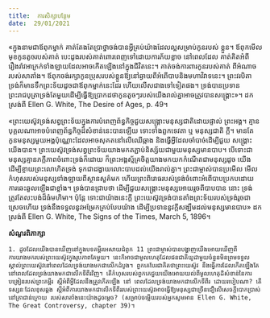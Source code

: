 ```yaml
---
title:  ការសិក្សាបន្ថែម
date:  29/01/2021
---
```


«ក្នុងនាមជាឪពុកម្នាក់ គាត់តែងតែប្រាថ្នាចង់បានអ្វីគ្រប់យ៉ាងដែលល្អសម្រាប់កូនរបស់ ខ្លួន។ ឪពុកមើលមុខកូនតូចរបស់គាត់ បេះដូងរបស់គាត់ពោរពេញទៅដោយការភ័យខ្លាច នៅពេលដែល គាត់គិតអំពីរឿងរ៉ាវអាក្រក់ទាំងឡាយដែលអាចកើតឡើងនៅក្នុងជីវិតនេះ។ គាត់ចង់ការពារកូនរបស់គាត់ ពីអំណាចរបស់សាតាំង។ ឪពុកចង់រក្សាកូនប្រុសរបស់ខ្លួនឱ្យនៅឆ្ងាយពីអំពើបាបនិងមហាវិវាទនេះ។ ព្រះវរបិតា ទ្រង់ក៏មានទឹកព្រះទ័យដូចជាឪពុកម្នាក់នេះដែរ ហើយលើសជាងទៅទៀតផង។ ទ្រង់បានប្រទាន ព្រះរាជបុត្រាទ្រង់តែមួយដើម្បីធ្វើឱ្យប្រាកដថាកូនតូចៗរបស់យើងរាល់គ្នាអាចត្រូវបានសង្គ្រោះ»។ ដក ស្រង់ពី Ellen G. White, The Desire of Ages, p. 49។

«ព្រះយេស៊ូវទ្រង់សព្វព្រះទ័យក្នុងការបំពេញព័ន្ធកិច្ចជួយសង្គ្រោះមនុស្សជាតិដោយផ្ទាល់ ព្រះអង្គ។ គ្មានបុគ្គលណាអាចបំពេញព័ន្ធកិច្ចដ៏សំខាន់នេះបានឡើយ ទោះទាំងពួកទេវតា ឬ មនុស្សជាតិ ក្តី។ មានតែកូនមនុស្សមួយអង្គប៉ុណ្ណោះដែលអាចសុគតនៅលើឈើឆ្កាង និងធ្វើអ្វីដែលចាំបាច់ដើម្បីជួយ សង្គ្រោះយើងបាន។ ព្រះយេស៊ូវទ្រង់សព្វព្រះទ័យយាងមកតភ្ជាប់និស្ស័យជាមួយមនុស្សមានបាប។ បើទោះជាមនុស្សគ្មានភក្តីភាពចំពោះទ្រង់ក៏ដោយ ក៏ព្រះអង្គស្ម័គ្រចិត្តយាងមកយកកំណើតជាមនុស្សដូច យើង ដើម្បីខ្ចាយព្រះលោហិតទ្រង់ ទុកជាដង្វាយលោះបាបដល់យើងរាល់គ្នា។ ព្រះជាម្ចាស់បានប្រមើល មើលកំហុសរបស់មនុស្សទាំងឡាយពីស្ថានសួគ៌មក ហើយព្រះពិរោធរបស់ទ្រង់ចំពោះអំពើបាបប្រកបដោយការឆេះឆួលឡើងជាខ្លាំង។ ទ្រង់បានជ្រាបថា ដើម្បីជួយសង្គ្រោះមនុស្សអោយរួចពីបាបបាន នោះ ទ្រង់ត្រូវតែលះបង់ដ៏ធំមហិមា។ ប៉ុន្តែ ទោះជាយ៉ាងនេះក្តី ព្រះយេស៊ូវទ្រង់បានតាំងព្រះទ័យរបស់ទ្រង់រូចជាស្រេចហើយ ទ្រង់នឹងទទួលនូវអម្រែកគ្រប់បែបយ៉ាង ដើម្បីប្រទាននូវក្តីសង្ឃឹមដល់មនុស្សមានបាប» ដកស្រង់ពី Ellen G. White, The Signs of the Times, March 5, 1896។

**សំណួរពិភាក្សា**

`1. ដូចដែលយើងបានឃើញនៅក្នុងបទគម្ពីរអេសាយជំពូក 11 ព្រះជាម្ចាស់បានបង្ហាញយើងអោយឃើញពីការយាងមករបស់ព្រះយេស៊ូវក្នុងរូបភាពតែមួយ។ នេះក៏អាចជាមូលហេតុដែលជនជាតិយូដាមួយចំនួនមិនព្រមទទួលស្គាល់ព្រះយេស៊ូវនៅពេលដែលទ្រង់យាងមកជាលើកដំបូង។ ពួកគេបែរជាគិតថាព្រះយេស៊ូវ នឹងធ្វើការដែលកើតឡើងតែនៅពេលដែលទ្រង់យាងមកជាលើកទីពីរវិញ។ តើកំហុសរបស់ពួកគេជួយយើងអោយយល់ពីមូលហេតុដ៏សំខាន់នៃការបង្រៀនរបស់ព្រះគម្ពីរ ស្តីអំពីអ្វីដែលនឹងត្រូវកើតឡើង នៅ ពេលដែលទ្រង់យាងមកជាលើកទីពីរ ដោយរបៀបណា? តើទស្សនៈដែលខុសឆ្គង ស្តីអំពីការយាងមកជាលើកទីពីររបស់ព្រះយេស៊ូវអាចធ្វើឱ្យមនុស្សជាច្រើនជឿលើសេចក្តីបោកប្រាស់នៅគ្រាជាន់ក្រោយ របស់សាតាំងនេះយ៉ាងដូចម្តេច? (សម្រាប់ចម្លើយរបស់អ្នកសូមអាន Ellen G. White, The Great Controversy, chapter 39)។`